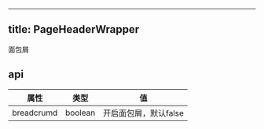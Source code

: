 
---
title: PageHeaderWrapper
---

面包屑


## api
| 属性 | 类型 | 值 |
|------------| -------------------- | ---------- |
| breadcrumd | boolean | 开启面包屑，默认false |
